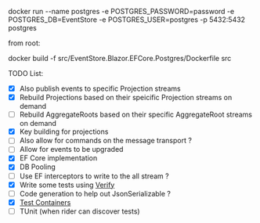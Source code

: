 docker run --name postgres -e POSTGRES_PASSWORD=password -e POSTGRES_DB=EventStore -e POSTGRES_USER=postgres -p 5432:5432 postgres

from root:

docker build -f src/EventStore.Blazor.EFCore.Postgres/Dockerfile src

TODO List:
- [x] Also publish events to specific Projection streams
- [x] Rebuild Projections based on their speicific Projection streams on demand
- [ ] Rebuild AggregateRoots based on their specific AggregateRoot streams on demand
- [x] Key building for projections
- [ ] Also allow for commands on the message transport ?
- [ ] Allow for events to be upgraded
- [x] EF Core implementation
- [x] DB Pooling
- [ ] Use EF interceptors to write to the all stream ?
- [x] Write some tests using [Verify](https://github.com/VerifyTests/Verify)
- [ ] Code generation to help out JsonSerializable ?
- [x] [Test Containers](https://testcontainers.com/)
- [ ] TUnit (when rider can discover tests)